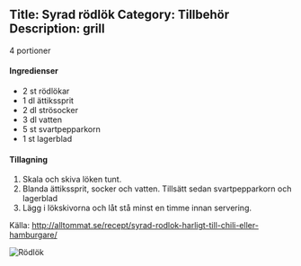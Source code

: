 Title: Syrad rödlök
Category: Tillbehör
Description: grill
---

4 portioner

#### Ingredienser

* 2 st	rödlökar
* 1 dl	ättikssprit
* 2 dl	strösocker
* 3 dl	vatten
* 5 st	svartpepparkorn
* 1 st	lagerblad

#### Tillagning
1. Skala och skiva löken tunt.
2. Blanda ättikssprit, socker och vatten. Tillsätt sedan svartpepparkorn och lagerblad
3. Lägg i lökskivorna och låt stå minst en timme innan servering.

Källa: http://alltommat.se/recept/syrad-rodlok-harligt-till-chili-eller-hamburgare/

![Rödlök](http://i.imgur.com/0JEVEQv.png)